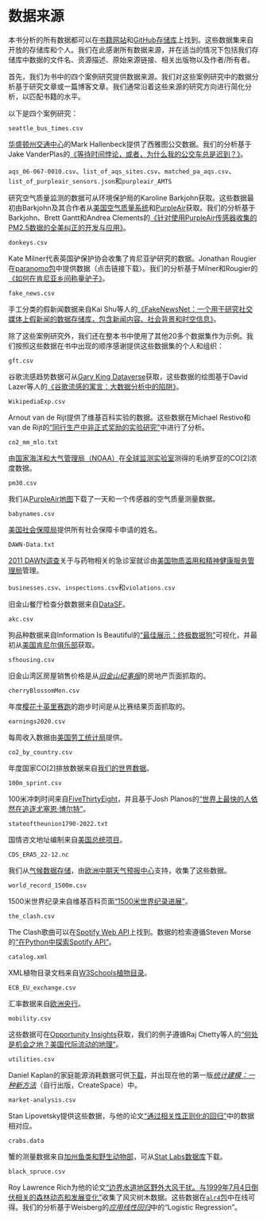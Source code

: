 # 数据来源

本书分析的所有数据都可以在[书籍网站](https://learningds.org)和[GitHub存储库](https://github.com/DS-100/textbook)上找到。这些数据集来自开放的存储库和个人。我们在此感谢所有数据来源，并在适当的情况下包括我们存储库中数据的文件名、资源描述、原始来源链接、相关出版物以及作者/所有者。

首先，我们为书中的四个案例研究提供数据来源。我们对这些案例研究中的数据分析基于研究文章或一篇博客文章。我们通常沿着这些来源的研究方向进行简化分析，以匹配书籍的水平。

以下是四个案例研究：

`seattle_bus_times.csv`

[华盛顿州交通中心](https://oreil.ly/3hZ_A)的Mark Hallenbeck提供了西雅图公交数据。我们的分析基于Jake VanderPlas的[《等待时间悖论，或者，为什么我的公交车总是迟到？》](https://oreil.ly/kaQv-)。

`aqs_06-067-0010.csv`、`list_of_aqs_sites.csv`、`matched_pa_aqs.csv`、`list_of_purpleair_sensors.json`和`purpleair_AMTS`

研究空气质量监测的数据可从环境保护局的Karoline Barkjohn获取。这些数据最初由Barkjohn及其合作者从[美国空气质量系统](https://oreil.ly/Sjku6)和[PurpleAir](https://www2.purpleair.com)获取。我们的分析基于Barkjohn、Brett Gantt和Andrea Clements的[《针对使用PurpleAir传感器收集的PM2.5数据的全美纠正的开发与应用》](https://oreil.ly/jWuNx)。

`donkeys.csv`

Kate Milner代表英国驴保护协会收集了肯尼亚驴研究的数据。Jonathan Rougier在[paranomo包](https://oreil.ly/oiMNE)中提供数据（点击链接下载）。我们的分析基于Milner和Rougier的[《如何在肯尼亚乡间称量驴子》](https://doi.org/10.1111/j.1740-9713.2014.00768.x)。

`fake_news.csv`

手工分类的假新闻数据来自Kai Shu等人的[《FakeNewsNet：一个用于研究社交媒体上假新闻的数据存储库，包含新闻内容、社会背景和时空信息》](https://arxiv.org/abs/1809.01286)。

除了这些案例研究外，我们还在整本书中使用了其他20多个数据集作为示例。我们按照这些数据在书中出现的顺序感谢提供这些数据集的个人和组织：

`gft.csv`

谷歌流感趋势数据可从[Gary King Dataverse](https://doi.org/10.7910/DVN/24823)获取，这些数据的绘图基于David Lazer等人的[《谷歌流感的寓言：大数据分析中的陷阱》](https://doi.org/10.1126/science.1248506)。

`WikipediaExp.csv`

Arnout van de Rijt提供了维基百科实验的数据。这些数据在Michael Restivo和van de Rijt的[“同行生产中非正式奖励的实验研究”](https://oreil.ly/BDDSV)中进行了分析。

`co2_mm_mlo.txt`

由[国家海洋和大气管理局（NOAA）](https://noaa.gov)在[全球监测实验室](https://gml.noaa.gov/obop/mlo)测得的毛纳罗亚的CO[2]浓度数据。

`pm30.csv`

我们从[PurpleAir地图](https://www2.purpleair.com)下载了一天和一个传感器的空气质量测量数据。

`babynames.csv`

[美国社会保障局](https://oreil.ly/DBiky)提供所有社会保障卡申请的姓名。

`DAWN-Data.txt`

[2011 DAWN调查](https://oreil.ly/n8NOQ)关于与药物相关的急诊室就诊由[美国物质滥用和精神健康服务管理局](https://samhsa.gov)管理。

`businesses.csv`、`inspections.csv`和`violations.csv`

旧金山餐厅检查分数数据来自[DataSF](https://datasf.org)。

`akc.csv`

狗品种数据来自Information Is Beautiful的[“最佳展示：终极数据狗”](https://oreil.ly/KjIyv)可视化，并最初从[美国肯尼尔俱乐部](https://akc.org)获取。

`sfhousing.csv`

旧金山湾区房屋销售价格是从[*旧金山纪事报*](https://oreil.ly/kaziA)的房地产页面抓取的。

`cherryBlossomMen.csv`

年度[樱花十英里赛跑](https://cherryblossom.org)的跑步时间是从比赛结果页面抓取的。

`earnings2020.csv`

每周收入数据由[美国劳工统计局](https://oreil.ly/cZG_w)提供。

`co2_by_country.csv`

年度国家CO[2]排放数据来自[我们的世界数据](https://ourworldindata.org)。

`100m_sprint.csv`

100米冲刺时间来自[FiveThirtyEight](https://fivethirtyeight.com/)，并且基于Josh Planos的[“世界上最快的人依然在追逐尤塞恩·博尔特”](https://oreil.ly/ewY7w)。

`stateoftheunion1790-2022.txt`

国情咨文地址编制来自[美国总统项目](https://oreil.ly/AnkW8)。

`CDS_ERA5_22-12.nc`

我们从[气候数据存储](https://cds.climate.copernicus.eu)，由[欧洲中期天气预报中心](https://ecmwf.int)支持，收集了这些数据。

`world_record_1500m.csv`

1500米世界纪录来自维基百科页面[“1500米世界纪录进展”](https://oreil.ly/2_P4H)。

`the_clash.csv`

The Clash歌曲可以在[Spotify Web API](https://oreil.ly/FYP8B)上找到。数据的检索遵循Steven Morse的[“在Python中探索Spotify API”](https://oreil.ly/mWgYl)。

`catalog.xml`

XML植物目录文档来自[W3Schools植物目录](https://oreil.ly/MNw-G)。

`ECB_EU_exchange.csv`

汇率数据来自[欧洲央行](https://oreil.ly/Wc61c)。

`mobility.csv`

这些数据可在[Opportunity Insights](https://oreil.ly/W_5KH)获取，我们的例子遵循Raj Chetty等人的[“何处是机会之地？美国代际流动的地理”](https://doi.org/10.1093/qje/qju022)。

`utilities.csv`

Daniel Kaplan的家庭能源消耗数据可供[下载](https://oreil.ly/YTAsK)，并出现在他的第一版[*统计建模：一种新方法*](https://dtkaplan.github.io/SM2-bookdown/preface-to-this-electronic-version.html)（自行出版，CreateSpace）中。

`market-analysis.csv`

Stan Lipovetsky提供这些数据，与他的论文[“通过相关性正则化的回归”](https://oreil.ly/UZUJq)中的数据相对应。

`crabs.data`

蟹的测量数据来自[加州鱼类和野生动物部](https://wildlife.ca.gov)，可从[Stat Labs数据库](https://oreil.ly/mZsQ8)下载。

`black_spruce.csv`

Roy Lawrence Rich为他的论文[“边界水道地区野外大风干扰。与1999年7月4日倒伏相关的森林动态和发展变化”](https://oreil.ly/Pkw8N)收集了风灾树木数据。这些数据在[`alr4`包](https://oreil.ly/6rPOB)中在线可得。我们的分析基于Weisberg的[*应用线性回归*](https://doi.org/10.1002/0471704091)中的“Logistic Regression”。
